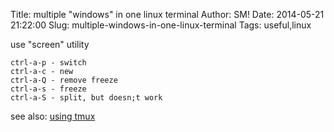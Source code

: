 Title: multiple "windows" in one linux terminal
Author: SM!
Date: 2014-05-21 21:22:00
Slug: multiple-windows-in-one-linux-terminal
Tags: useful,linux

use "screen" utility

```
ctrl-a-p - switch
ctrl-a-c - new
ctrl-a-Q - remove freeze
ctrl-a-s - freeze
ctrl-a-S - split, but doesn;t work
```

see also: [using tmux](/terminal-setup-in-linux-mint.html)
